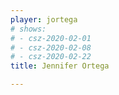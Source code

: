 ```yaml
---
player: jortega
# shows:
# - csz-2020-02-01
# - csz-2020-02-08
# - csz-2020-02-22
title: Jennifer Ortega

---
```

